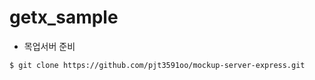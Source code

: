 # getx_sample

* 목업서버 준비

```bash
$ git clone https://github.com/pjt3591oo/mockup-server-express.git
```